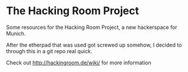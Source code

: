 # The Hacking Room Project

Some resources for the Hacking Room Project, a new hackerspace for Munich.

After the etherpad that was used got screwed up somehow, I decided to through this in a git repo real quick.

Check out http://hackingroom.de/wiki/ for more information
